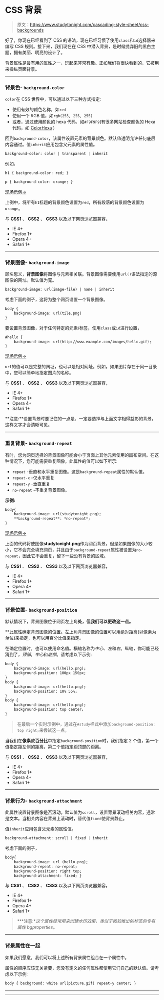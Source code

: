 # CSS 背景

> 原文：<https://www.studytonight.com/cascading-style-sheet/css-backgrounds>

好了，你现在已经看到了 CSS 的语法，现在已经习惯了使用`class`和`id`选择器来编写 CSS 规则。接下来，我们现在在 CSS 中潜入背景，是时候抛弃旧的黑白主题，拥有美丽、明亮的设计了。

背景属性是最有用的属性之一，玩起来非常有趣。正如我们将很快看到的，它被用来操纵页面背景。

* * *

### 背景色- `background-color`

`color`在 CSS 世界中，可以通过以下三种方式指定:

*   使用有效的颜色名称，如`red`
*   使用一个 RGB 值，如`rgb(255, 255, 255)`
*   或者，通过使用颜色的 hexa 代码，如`#F9F9F9`(有很多网站检查颜色的 Hexa 代码，如 [ColorHexa](http://www.colorhexa.com/) )

回到`background-color`，该属性设置元素的背景颜色。默认值透明允许任何底层内容通过。值`inherit`应用包含父元素的属性值。

```html
background-color: color | transparent | inherit
```

例如，

```html
h1 { background-color: red; }

p { background-color: orange; }
```

[现场示例→](/code/playground/web?file=css-background_color)

上例中，将所有`h1`标题的背景颜色设置为`red`，所有段落的背景颜色设置为`orange`。

与 **CSS1** 、 **CSS2** 、 **CSS3** 以及以下网页浏览器兼容，

*   IE 4+
*   Firefox 1+
*   Opera 4+
*   Safari 1+

* * *

### 背景图像- `background-image`

顾名思义，**背景图像**将图像与元素相关联。背景图像需要使用`url()`语法指定的源图像的网址。默认值为**无**。

```html
background-image: url(image-file) | none | inherit
```

考虑下面的例子，这将为整个网页设置一个背景图像。

```html
body { 
    background-image: url(tile.png) 
}
```

要设置背景图像，对于任何特定的元素/标签，使用`class`或`id`进行设置，

```html
#hello { 
    background-image: url(http://www.example.com/images/hello.gif); 
}
```

[现场示例→](/code/playground/web?file=css-background_image_1)

`url`的值可以是完整的网址，也可以是相对网址。例如，如果图片存在于同一目录中，您可以简单地指定图片的名称。

与 **CSS1** 、 **CSS2** 、 **CSS3** 以及以下网页浏览器兼容，

*   IE 4+
*   Firefox 1+
*   Opera 4+
*   Safari 1+

**注意:**设置背景时要记住的一点是，一定要选择与上面文字相得益彰的背景，这样文字才会清晰可见。

* * *

### 重复背景- `background-repeat`

有时，您为网页选择的背景图像可能会小于页面上其他元素使用的画布空间。在这种情况下，您可能需要重复图像。此属性的值可以如下所示:

*   `repeat` -垂直和水平重复图像。这是`background-repeat`属性的默认值。
*   `repeat-x` -仅水平重复
*   `repeat-y` -垂直重复
*   `no-repeat` -不重复背景图像。

**示例:**

```html
body{ 
    background-image: url(studytonight.png); 
    **background-repeat**: *no-repeat*; 
}
```

[现场示例→](/code/playground/web?file=css-background_image_2)

上面的代码将使图像**studytonight.png**作为网页背景，但是如果图像的大小较小，它不会完全填充网页，并且由于`background-repeat`属性被设置为`no-repeat`，因此它不会重复，留下一些没有背景的区域。

与 **CSS1** 、 **CSS2** 、 **CSS3** 以及以下网页浏览器兼容，

*   IE 4+
*   Firefox 1+
*   Opera 4+
*   Safari 1+

* * *

### 背景位置- `background-position`

默认情况下，背景图像位于网页左上角**处，但我们可以更改这一点。**

 **此属性确定背景图像的位置。左上角背景图像的位置可以用绝对距离(以像素为单位)来指定，也可以用百分比值来指定。

在确定位置时，也可以使用命名值。横轴名称为*中心*、*左*和*右*。纵轴，你可能已经猜到了，*顶部*，*中心*和*底部*。请考虑以下示例:

```html
body { 
    background-image: url(hello.png); 
    background-position: 100px 150px; 
}
body { 
    background-image: url(hello.png); 
    background-position: 10% 55%;
}
body { 
    background-image: url(hello.png); 
    background-position: top center; 
}
```

> 在最后一个实时示例中，通过在`#study`样式中添加`background-position: top right;`来尝试这一点。

当我们在**像素**或**百分比**中指定`background-position`时，我们指定 2 个值，第一个值指定距左侧的距离，第二个值指定距顶部的距离。

与 **CSS1** 、 **CSS2** 、 **CSS3** 以及以下网页浏览器兼容，

*   IE 4+
*   Firefox 1+
*   Opera 4+
*   Safari 1+

* * *

### 背景行为- `background-attachment`

此属性设置背景图像是否滚动。默认值为`scroll`，设置背景滚动相关内容，通常是文本。当相关内容在背景上滚动时，替代值`fixed`使背景静止。

值`inherit`应用包含父元素的属性值。

```html
background-attachment: scroll | fixed | inherit
```

考虑下面的例子，

```html
body{ 
    background-image: url (hello.png); 
    background-repeat: no-repeat;
    background-position: right top;
    background-attachment: fixed; }
```

与 **CSS1** 、 **CSS2** 、 **CSS3** 以及以下网页浏览器兼容，

*   IE 4+
*   Firefox 1+
*   Opera 4+
*   Safari 1+

> ***注意:**这个属性经常用来创建水印效果，类似于微软推出的标签的专有属性 bgproperties。*

* * *

### 背景属性在一起

如果我们愿意，我们可以将上述所有背景属性组合在一个属性中。

属性的顺序应该无关紧要，您没有定义的任何属性都使用它们自己的默认值。请考虑以下示例:

```html
body { background: white url(picture.gif) repeat-y center; }
```

* * *

* * ***